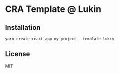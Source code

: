 # CRA Template @ Lukin

## Installation

```
yarn create react-app my-project --template lukin
```

## License

MIT
